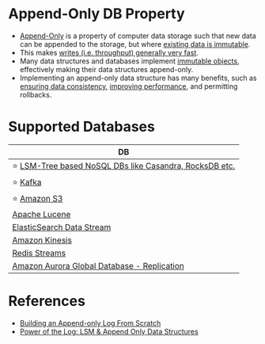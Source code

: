 # Append-Only DB Property
- [Append-Only](https://en.wikipedia.org/wiki/Append-only) is a property of computer data storage such that new data can be appended to the storage, but where [existing data is immutable](https://en.wikipedia.org/wiki/Immutable_object).
- This makes [writes (i.e. throughput) generally very fast](../../7_Scalability/Throughput.md).
- Many data structures and databases implement [immutable objects](https://en.wikipedia.org/wiki/Immutable_object), effectively making their data structures append-only. 
- Implementing an append-only data structure has many benefits, such as [ensuring data consistency](../4_Consistency&Replication/Readme.md), [improving performance](../3_ScalabilityTechniques/Readme.md), and permitting rollbacks.

# Supported Databases

| DB                                                                                                                                   |
|--------------------------------------------------------------------------------------------------------------------------------------|
| :star: [LSM-Tree based NoSQL DBs like Casandra, RocksDB etc.](LSMTree.md)                                                            |
| :star: [Kafka](../../4_MessageBrokersEDA/Kafka/Readme.md)                                                                            |
| :star: [Amazon S3](../../2_AWS/6_StorageServices/3_S3ObjectStorage/Readme.md)                                                |
| [Apache Lucene](../9_Search-Databases/Readme.md)                                                                                     |
| [ElasticSearch Data Stream](../16_StreamingDB/ElasticSearchStreams.md)                                                             |
| [Amazon Kinesis](../../2_AWS/4_MessageBrokerServices/AmazonKinesis/Readme.md)                                                |
| [Redis Streams](../16_StreamingDB/RedisStreams.md)                                                                                 |
| [Amazon Aurora Global Database - Replication](../../2_AWS/1_DatabaseServices/AmazonRDS/AmazonAurora/AuroraGlobalDatabase.md) |

# References
- [Building an Append-only Log From Scratch](https://eileen-code4fun.medium.com/building-an-append-only-log-from-scratch-e8712b49c924)
- [Power of the Log: LSM & Append Only Data Structures](https://www.slideshare.net/ConfluentInc/power-of-the-loglsm-append-only-data-structures)